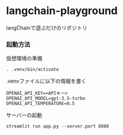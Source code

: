 # langchain-playground
langChainで遊ぶだけのリポジトリ

### 起動方法

仮想環境の準備
```
. .venv/bin/activate
```

.venvファイルに以下の情報を書く
```
OPENAI_API_KEY=<APIキー>
OPENAI_API_MODEL=gpt-3.5-turbo
OPENAI_API_TEMPERATURE=0.5
```

サーバーの起動

```
streamlit run app.py --server.port 8080
```